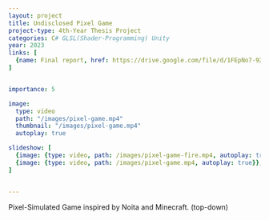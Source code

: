 ```yaml
---
layout: project
title: Undisclosed Pixel Game
project-type: 4th-Year Thesis Project
categories: C# GLSL(Shader-Programming) Unity
year: 2023
links: [
  {name: Final report, href: https://drive.google.com/file/d/1FEpNo7-92uGZv6gBoDTsEIz4tg0XtvTf/view?usp=drive_link},
]


importance: 5

image:
  type: video
  path: "/images/pixel-game.mp4"
  thumbnail: "/images/pixel-game.mp4"
  autoplay: true

slideshow: [
  {image: {type: video, path: /images/pixel-game-fire.mp4, autoplay: true}},
  {image: {type: video, path: /images/pixel-game.mp4, autoplay: true}},
]


---
```


Pixel-Simulated Game inspired by Noita and Minecraft. (top-down)
